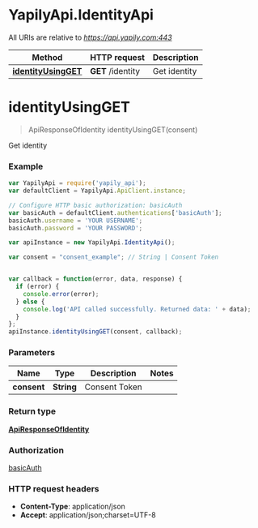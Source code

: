# YapilyApi.IdentityApi

All URIs are relative to *https://api.yapily.com:443*

Method | HTTP request | Description
------------- | ------------- | -------------
[**identityUsingGET**](IdentityApi.md#identityUsingGET) | **GET** /identity | Get identity


<a name="identityUsingGET"></a>
# **identityUsingGET**
> ApiResponseOfIdentity identityUsingGET(consent)

Get identity

### Example
```javascript
var YapilyApi = require('yapily_api');
var defaultClient = YapilyApi.ApiClient.instance;

// Configure HTTP basic authorization: basicAuth
var basicAuth = defaultClient.authentications['basicAuth'];
basicAuth.username = 'YOUR USERNAME';
basicAuth.password = 'YOUR PASSWORD';

var apiInstance = new YapilyApi.IdentityApi();

var consent = "consent_example"; // String | Consent Token


var callback = function(error, data, response) {
  if (error) {
    console.error(error);
  } else {
    console.log('API called successfully. Returned data: ' + data);
  }
};
apiInstance.identityUsingGET(consent, callback);
```

### Parameters

Name | Type | Description  | Notes
------------- | ------------- | ------------- | -------------
 **consent** | **String**| Consent Token | 

### Return type

[**ApiResponseOfIdentity**](ApiResponseOfIdentity.md)

### Authorization

[basicAuth](../README.md#basicAuth)

### HTTP request headers

 - **Content-Type**: application/json
 - **Accept**: application/json;charset=UTF-8

